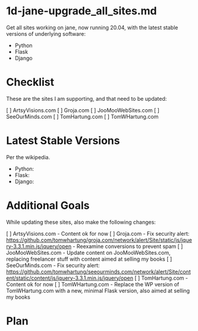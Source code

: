 
# 1d-jane-upgrade_all_sites.md

Get all sites working on jane, now running 20.04, with the latest stable versions of underlying software:

- Python
- Flask
- Django

# Checklist

These are the sites I am supporting, and that need to be updated:

[ ] ArtsyVisions.com
[ ] Groja.com
[ ] JooMooWebSites.com
[ ] SeeOurMinds.com
[ ] TomHartung.com
[ ] TomWHartung.com

# Latest Stable Versions

Per the wikipedia.

- Python:
- Flask:
- Django:

# Additional Goals

While updating these sites, also make the following changes:

[ ] ArtsyVisions.com
    - Content ok for now
[ ] Groja.com
    - Fix security alert: https://github.com/tomwhartung/groja.com/network/alert/Site/static/js/jquery-3.3.1.min.js/jquery/open
    - Reexamine conversions to prevent spam
[ ] JooMooWebSites.com
    - Update content on JooMooWebSites.com, replacing freelancer stuff with content aimed at selling my books
[ ] SeeOurMinds.com
    - Fix security alert: https://github.com/tomwhartung/seeourminds.com/network/alert/Site/content/static/content/js/jquery-3.3.1.min.js/jquery/open
[ ] TomHartung.com
    - Content ok for now
[ ] TomWHartung.com
    - Replace the WP version of TomWHartung.com with a new, minimal Flask version, also aimed at selling my books

# Plan

